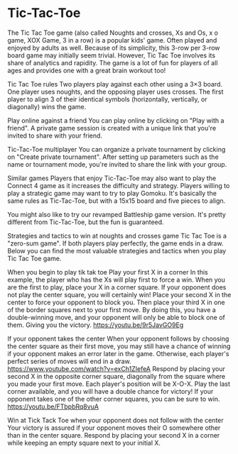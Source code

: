 # Tic-Tac-Toe

The Tic Tac Toe game (also called Noughts and crosses, Xs and Os, x o game, XOX Game, 3 in a row) is a popular kids' game. Often played and enjoyed by adults as well. Because of its simplicity, this 3-row per 3-row board game may initially seem trivial. However, Tic Tac Toe involves its share of analytics and rapidity. The game is a lot of fun for players of all ages and provides one with a great brain workout too!

Tic Tac Toe rules
Two players play against each other using a 3×3 board. One player uses noughts, and the opposing player uses crosses. The first player to align 3 of their identical symbols (horizontally, vertically, or diagonally) wins the game.

Play online against a friend
You can play online by clicking on "Play with a friend". A private game session is created with a unique link that you're invited to share with your friend.

Tic-Tac-Toe multiplayer
You can organize a private tournament by clicking on "Create private tournament". After setting up parameters such as the name or tournament mode, you're invited to share the link with your group.

Similar games
Players that enjoy Tic-Tac-Toe may also want to play the Connect 4 game as it increases the difficulty and strategy. Players willing to play a strategic game may want to try to play Gomoku. It's basically the same rules as Tic-Tac-Toe, but with a 15x15 board and five pieces to align.

You might also like to try our revamped Battleship game version. It's pretty different from Tic-Tac-Toe, but the fun is guaranteed.

Strategies and tactics to win at noughts and crosses game
Tic Tac Toe is a "zero-sum game". If both players play perfectly, the game ends in a draw. Below you can find the most valuable strategies and tactics when you play Tic Tac Toe game.

When you begin to play tik tak toe
Play your first X in a corner
In this example, the player who has the Xs will play first to force a win. When you are the first to play, place your X in a corner square. If your opponent does not play the center square, you will certainly win! Place your second X in the center to force your opponent to block you. Then place your third X in one of the border squares next to your first move. By doing this, you have a double-winning move, and your opponent will only be able to block one of them. Giving you the victory. https://youtu.be/9r5JavGO9Eg

If your opponent takes the center
When your opponent follows by choosing the center square as their first move, you may still have a chance of winning if your opponent makes an error later in the game. Otherwise, each player's perfect series of moves will end in a draw. https://www.youtube.com/watch?v=exCh1ZIefeA Respond by placing your second X in the opposite corner square, diagonally from the square where you made your first move. Each player's position will be X-O-X. Play the last corner available, and you will have a double chance for victory! If your opponent takes one of the other corner squares, you can be sure to win. https://youtu.be/FTbpbRq8vuA

Win at Tick Tack Toe when your opponent does not follow with the center
Your victory is assured if your opponent moves their O somewhere other than in the center square. Respond by placing your second X in a corner while keeping an empty square next to your initial X.
